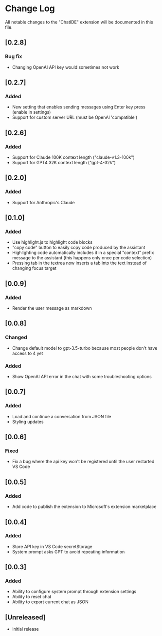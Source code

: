 # Change Log

All notable changes to the "ChatIDE" extension will be documented in this file.

## [0.2.8]
### Bug fix
- Changing OpenAI API key would sometimes not work

## [0.2.7]

### Added
- New setting that enables sending messages using Enter key press (enable in settings)
- Support for custom server URL (must be OpenAI 'compatible')

## [0.2.6]

### Added
- Support for Claude 100K context length ("claude-v1.3-100k")
- Support for GPT4 32K context length ("gpt-4-32k")

## [0.2.0]

### Added
- Support for Anthropic's Claude

## [0.1.0]

### Added
- Use highlight.js to highlight code blocks
- "copy code" button to easily copy code produced by the assistant
- Highlighting code automatically includes it in a special "context" prefix message to the assistant (this happens only once per code selection)
- Pressing tab in the textrea now inserts a tab into the text instead of changing focus target

## [0.0.9]

### Added
- Render the user message as markdown

## [0.0.8]

### Changed
- Change default model to gpt-3.5-turbo because most people don't have access to 4 yet

### Added
- Show OpenAI API error in the chat with some troubleshooting options

## [0.0.7]

### Added
- Load and continue a conversation from JSON file
- Styling updates

## [0.0.6]

### Fixed
- Fix a bug where the api key won't be registered until the user restarted VS Code

## [0.0.5]

### Added
- Add code to publish the extension to Microsoft's extension marketplace

## [0.0.4]

### Added
- Store API key in VS Code secretStorage
- System prompt asks GPT to avoid repeating information

## [0.0.3]

### Added
- Ability to configure system prompt through extension settings
- Ability to reset chat
- Ability to export current chat as JSON

## [Unreleased]

- Initial release